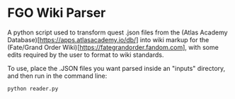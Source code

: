 # FGO Wiki Parser
A python script used to transform quest .json files from the (Atlas Academy Database)[https://apps.atlasacademy.io/db/] into wiki markup for the (Fate/Grand Order Wiki)[https://fategrandorder.fandom.com], with some edits required by the user to format to wiki standards.

To use, place the .JSON files you want parsed inside an "inputs" directory, and then run in the command line:

```python reader.py```